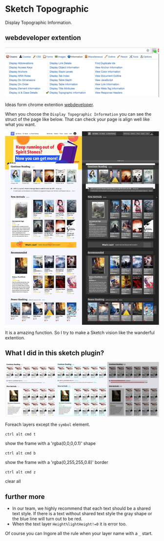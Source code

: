 # Sketch Topographic

Display Topographic Information.

## webdeveloper extention

![webdevelpoer](./img/webdeveloper.png)

Ideas form chrome extention [webdeveloper](https://chrome.google.com/webstore/detail/web-developer/bfbameneiokkgbdmiekhjnmfkcnldhhm?hl=zh-CN).

When you choose the `Display Topographic Information` you can see the struct of the page like below. That can check your page is align well like what you want.

![webdevelpoer-demo](./img/webdeveloper-demo.jpg)

It is a amazing function. So I try to make a Sketch vision like the wanderful extention. 

## What I did in this sketch plugin?

![sketch-demo](./img/sketch-demo.jpg)

Foreach layers except the `symbol` element.

`ctrl alt cmd t`

show the frame with a 'rgba(0,0,0,0.1)' shape

`ctrl alt cmd b`

show the frame with a 'rgba(0,255,255,0.8)' border

`ctrl alt cmd z`

clear all

## further more

* In our team, we highly recommend that each text should be a shared text style. If there is a text without shared text style the gray shape or the blue line will turn out to be red. 
* When the text layer `Height%lightHeight!=0` it is error too. 

Of course you can Ingore all the rule when your layer name with a `_` start.